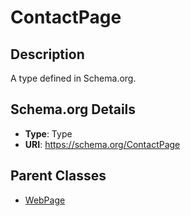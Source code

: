 # ContactPage

## Description
A type defined in Schema.org.

## Schema.org Details
- **Type**: Type
- **URI**: https://schema.org/ContactPage

## Parent Classes
- [WebPage](../WebPage.md)

